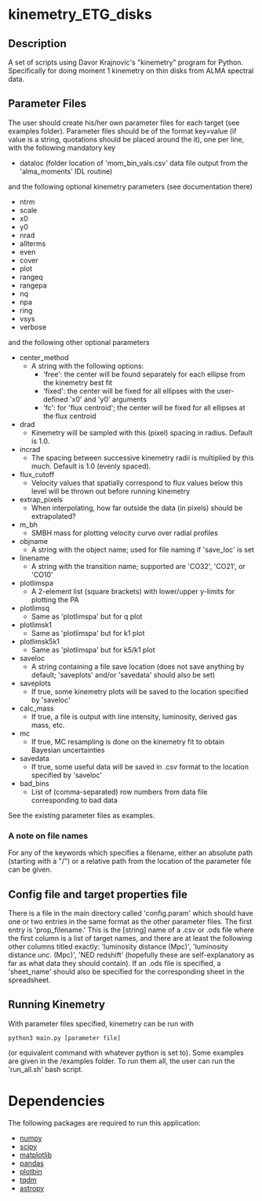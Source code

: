 # kinemetry_ETG_disks
## Description
A set of scripts using Davor Krajnovic's "kinemetry" program for Python. Specifically for doing moment 1 kinemetry on thin disks from ALMA spectral data.

## Parameter Files
The user should create his/her own parameter files for each target (see examples folder). Parameter files should be of the format key=value (if value is a string, quotations should be placed around the it), one per line, with the following mandatory key
- dataloc (folder location of 'mom_bin_vals.csv' data file output from the 'alma_moments' IDL routine)

and the following optional kinemetry parameters (see documentation there)
- ntrm
- scale
- x0
- y0
- nrad
- allterms
- even
- cover
- plot
- rangeq
- rangepa
- nq
- npa
- ring
- vsys
- verbose

and the following other optional parameters
- center_method
    - A string with the following options:
        - 'free': the center will be found separately for each ellipse from the kinemetry best fit
        - 'fixed': the center will be fixed for all ellipses with the user-defined 'x0' and 'y0' arguments
        - 'fc': for 'flux centroid'; the center will be fixed for all ellipses at the flux centroid
- drad
    - Kinemetry will be sampled with this (pixel) spacing in radius. Default is 1.0.
- incrad
    - The spacing between successive kinemetry radii is multiplied by this much. Default is 1.0 (evenly spaced).
- flux_cutoff
    - Velocity values that spatially correspond to flux values below this level will be thrown out before running kinemetry
- extrap_pixels
    - When interpolating, how far outside the data (in pixels) should be extrapolated?
- m_bh
    - SMBH mass for plotting velocity curve over radial profiles
- objname
    - A string with the object name; used for file naming if 'save_loc' is set
- linename
    - A string with the transition name; supported are 'CO32', 'CO21', or 'CO10'
- plotlimspa
    - A 2-element list (square brackets) with lower/upper y-limits for plotting the PA
- plotlimsq
    - Same as 'plotlimspa' but for q plot
- plotlimsk1
    - Same as 'plotlimspa' but for k1 plot
- plotlimsk5k1
    - Same as 'plotlimspa' but for k5/k1 plot
- saveloc
    - A string containing a file save location (does not save anything by default; 'saveplots' and/or 'savedata' should also be set)
- saveplots
    - If true, some kinemetry plots will be saved to the location specified by 'saveloc'
- calc_mass
    - If true, a file is output with line intensity, luminosity, derived gas mass, etc.
- mc
    - If true, MC resampling is done on the kinemetry fit to obtain Bayesian uncertainties
- savedata
    - If true, some useful data will be saved in .csv format to the location specified by 'saveloc'
- bad_bins
    - List of (comma-separated) row numbers from data file corresponding to bad data

See the existing parameter files as examples.

### A note on file names
For any of the keywords which specifies a filename, either an absolute path (starting with a "/") or a relative path from the location of the parameter file can be given.

## Config file and target properties file
There is a file in the main directory called 'config.param' which should have one or two entries in the same format as the other parameter files. The first entry is 'prop_filename.' This is the [string] name of a .csv or .ods file where the first column is a list of target names, and there are at least the following other columns titled exactly: 'luminosity distance (Mpc)', 'luminosity distance unc. (Mpc)', 'NED redshift' (hopefully these are self-explanatory as far as what data they should contain). If an .ods file is specified, a 'sheet_name' should also be specified for the corresponding sheet in the spreadsheet.

## Running Kinemetry
With parameter files specified, kinemetry can be run with
```
python3 main.py [parameter file]
```
(or equivalent command with whatever python is set to). Some examples are given in the /examples folder. To run them all, the user can run the 'run_all.sh' bash script.

# Dependencies
The following packages are required to run this application:
- [numpy](https://numpy.org/)
- [scipy](https://scipy.org/)
- [matplotlib](https://matplotlib.org/)
- [pandas](https://pypi.org/project/pandas/)
- [plotbin](https://pypi.org/project/plotbin/)
- [tqdm](https://tqdm.github.io/)
- [astropy](https://www.astropy.org/)
